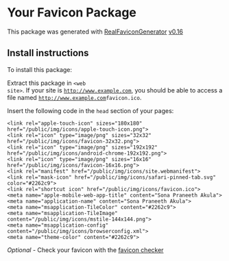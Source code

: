 # Your Favicon Package

This package was generated with [RealFaviconGenerator](https://realfavicongenerator.net/) [v0.16](https://realfavicongenerator.net/change_log#v0.16)

## Install instructions

To install this package:

Extract this package in <code>&lt;web site&gt;<?php echo /public/img/icons/ ?></code>. If your site is <code>http://www.example.com</code>, you should be able to access a file named <code>http://www.example.com<?php echo /public/img/icons/ ?>favicon.ico</code>.

Insert the following code in the `head` section of your pages:

    <link rel="apple-touch-icon" sizes="180x180" href="/public/img/icons/apple-touch-icon.png">
    <link rel="icon" type="image/png" sizes="32x32" href="/public/img/icons/favicon-32x32.png">
    <link rel="icon" type="image/png" sizes="192x192" href="/public/img/icons/android-chrome-192x192.png">
    <link rel="icon" type="image/png" sizes="16x16" href="/public/img/icons/favicon-16x16.png">
    <link rel="manifest" href="/public/img/icons/site.webmanifest">
    <link rel="mask-icon" href="/public/img/icons/safari-pinned-tab.svg" color="#2262c9">
    <link rel="shortcut icon" href="/public/img/icons/favicon.ico">
    <meta name="apple-mobile-web-app-title" content="Sona Praneeth Akula">
    <meta name="application-name" content="Sona Praneeth Akula">
    <meta name="msapplication-TileColor" content="#2262c9">
    <meta name="msapplication-TileImage" content="/public/img/icons/mstile-144x144.png">
    <meta name="msapplication-config" content="/public/img/icons/browserconfig.xml">
    <meta name="theme-color" content="#2262c9">

*Optional* - Check your favicon with the [favicon checker](https://realfavicongenerator.net/favicon_checker)